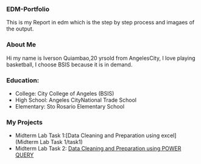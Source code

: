

### EDM-Portfolio
This is my Report in edm which is the step by step process and imagaes of the output.
### About Me
Hi my name is Iverson Quiambao,20 yrsold from AngelesCity, I love playing basketball, I choose BSIS because it is in demand.
### Education:
- College: City College of Angeles (BSIS)
- High School: Angeles CityNational Trade School
- Elementary: Sto Rosario Elementary School
### My Projects
- Midterm Lab Task 1:[Data Cleaning and Preparation using excel](Midterm Lab Task 1/task1)
- Midterm Lab Task 2: [Data Cleaning and Preparation using POWER QUERY](Midterm%20Task%201/task1.md)




